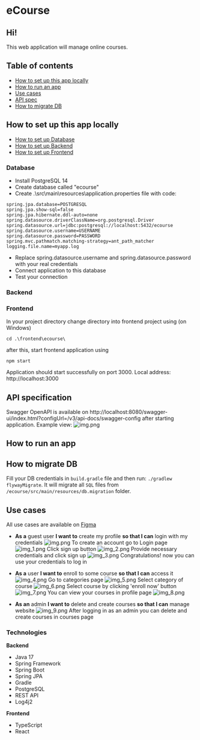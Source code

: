 # eCourse

## Hi!
This web application will manage online courses.

## Table of contents
* [How to set up this app locally](#How-to-set-up-this-app-locally)
* [How to run an app](#How-to-run-an-app)
* [Use cases](#Use-cases)
* [API spec](#Api-spec)
* [How to migrate DB](#db-migration)

## How to set up this app locally

* [How to set up Database](#Database)
* [How to set up Backend](#Backend)
* [How to set up Frontend](#Frontend)

### Database

* Install PostgreSQL 14 
* Create database called "ecourse"
* Create .\src\main\resources\application.properties file with code:
``` 
spring.jpa.database=POSTGRESQL
spring.jpa.show-sql=false
spring.jpa.hibernate.ddl-auto=none
spring.datasource.driverClassName=org.postgresql.Driver
spring.datasource.url=jdbc:postgresql://localhost:5432/ecourse
spring.datasource.username=USERNAME
spring.datasource.password=PASSWORD
spring.mvc.pathmatch.matching-strategy=ant_path_matcher
logging.file.name=myapp.log
```
* Replace spring.datasource.username and spring.datasource.password with your real credentials
* Connect application to this database
* Test your connection

### Backend

### Frontend

In your project directory change directory into frontend project using (on Windows)
```bash=
cd .\frontend\ecourse\ 
```
after this, start frontend application using
```bash=
npm start
```
Application should start successfully on port 3000. Local address: http://localhost:3000
## API specification
Swagger OpenAPI is available on http://localhost:8080/swagger-ui/index.html?configUrl=/v3/api-docs/swagger-config
after starting application.
Example view:
![img.png](readme-photos/swagger.png)
## How to run an app

## How to migrate DB
Fill your DB credentials in `build.gradle` file and then run:
`./gradlew flywayMigrate`.
It will migrate all `SQL` files from `/ecourse/src/main/resources/db.migration` folder.

## Use cases
All use cases are available on [Figma](https://www.figma.com/file/aduqkrC7mxm79UCrxeZWGy/WNDTAW?node-id=2%3A51)
* **As a** guest user **I want to** create my profile **so that I can** login with my credentials
![img.png](readme-photos/img.png)
To create an account go to Login page
![img_1.png](readme-photos/img_1.png)
Click sign up button
![img_2.png](readme-photos/img_2.png)
Provide necessary credentials and click sign up
![img_3.png](readme-photos/img_3.png)
Congratulations! now you can use your credentials to log in



* **As a** user **I want to** enroll to some course **so that I can** access it
![img_4.png](readme-photos/img_4.png)
Go to categories page
![img_5.png](readme-photos/img_5.png)
Select category of course
![img_6.png](readme-photos/img_6.png)
Select course by clicking 'enroll now' button
![img_7.png](readme-photos/img_7.png)
You can view your courses in profile page
![img_8.png](readme-photos/img_8.png)



* **As an** admin **I want to** delete and create courses **so that I can** manage website 
![img_9.png](readme-photos/img_9.png)
After logging in as an admin you can delete and create courses in courses page

### Technologies

**Backend**
- Java 17
- Spring Framework
- Spring Boot
- Spring JPA
- Gradle
- PostgreSQL
- REST API
- Log4j2

**Frontend**
- TypeScript
- React

